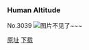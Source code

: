 ### Human Altitude
No.3039
![图片不见了~~~](https://imgs.xkcd.com/comics/human_altitude.png)

[原址](https://xkcd.com//3039) [下载](https://imgs.xkcd.com/comics/human_altitude.png)


